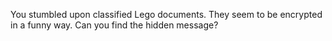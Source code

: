 You stumbled upon classified Lego documents. They seem to be encrypted in a funny way. Can you find the hidden message?
